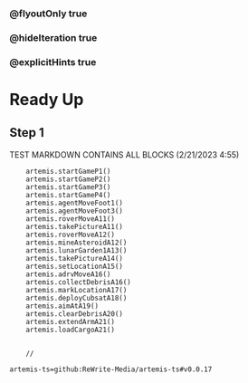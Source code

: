 ### @flyoutOnly true
### @hideIteration true
### @explicitHints true

# Ready Up

## Step 1
TEST MARKDOWN CONTAINS ALL BLOCKS (2/21/2023 4:55)

```ghost
    artemis.startGameP1()
    artemis.startGameP2()
    artemis.startGameP3()
    artemis.startGameP4()    
    artemis.agentMoveFoot1()
    artemis.agentMoveFoot3()
    artemis.roverMoveA11()
    artemis.takePictureA11()
    artemis.roverMoveA12()
    artemis.mineAsteroidA12()
    artemis.lunarGarden1A13()  
    artemis.takePictureA14()
    artemis.setLocationA15() 
    artemis.adrvMoveA16()
    artemis.collectDebrisA16() 
    artemis.markLocationA17()    
    artemis.deployCubsatA18()
    artemis.aimAtA19()
    artemis.clearDebrisA20()
    artemis.extendArmA21()
    artemis.loadCargoA21()
        
```
```template
    //
```

```package
artemis-ts=github:ReWrite-Media/artemis-ts#v0.0.17
```
